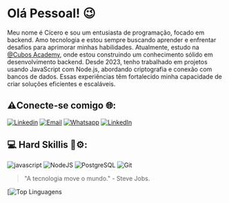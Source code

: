 # Olá Pessoal! 😉
Meu nome é Cícero e sou um entusiasta de programação, focado em backend. Amo tecnologia e estou sempre buscando aprender e enfrentar desafios para aprimorar minhas habilidades. Atualmente, estudo na [@Cubos Academy](https://cubos.academy/), onde estou construindo um conhecimento sólido em desenvolvimento backend.
Desde 2023, tenho trabalhado em projetos usando JavaScript com Node.js, abordando criptografia e conexão com bancos de dados. Essas experiências têm fortalecido minha capacidade de criar soluções eficientes e escaláveis.

## ⚠️Conecte-se comigo 🌐:
[![Linkedin](https://img.shields.io/badge/LinkedIn-0077B5?style=for-the-badge&logo=linkedin&logoColor=white)](https://www.linkedin.com/in/cicero-guilherme-a9473a260/)
[![Email](https://img.shields.io/badge/Gmail-D14836?style=for-the-badge&logo=gmail&logoColor=white)](cicerog.silvestre@gmail.com)
[![Whatsapp](https://img.shields.io/badge/WhatsApp-25D366?style=for-the-badge&logo=whatsapp&logoColor=white)]([31995932587](https://wa.me/5531995932587))
[![LinkedIn](https://img.shields.io/badge/GitHub-100000?style=for-the-badge&logo=github&logoColor=white)](https://github.com/CiceroGGS)

## 💻 Hard Skillis 🚀⚙️:
![javascript](https://img.shields.io/badge/JavaScript-323330?style=for-the-badge&logo=javascript&logoColor=F7DF1E)
![NodeJS](https://img.shields.io/badge/Node%20js-339933?style=for-the-badge&logo=nodedotjs&logoColor=white)
![PostgreSQL](https://img.shields.io/badge/PostgreSQL-316192?style=for-the-badge&logo=postgresql&logoColor=white)
![Git](https://img.shields.io/badge/GIT-E44C30?style=for-the-badge&logo=git&logoColor=white)

 > "A tecnologia move o mundo." - Steve Jobs.

[![Top Linguagens](https://github-readme-stats.vercel.app/api/top-langs/?username=CiceroGGS&theme=tokyonight&custom_title=Top%20%Linguagens)
